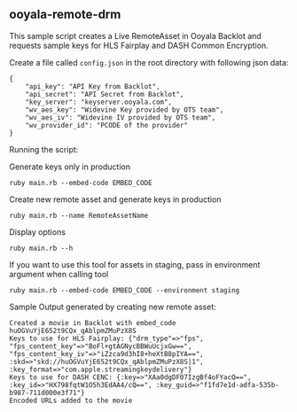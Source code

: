 ## ooyala-remote-drm

This sample script creates a Live RemoteAsset in Ooyala Backlot
and requests sample keys for HLS Fairplay and DASH Common Encryption.

Create a file called `config.json` in the root directory with following json data:

```
{
    "api_key": "API Key from Backlot",
    "api_secret": "API Secret from Backlot",
    "key_server": "keyserver.ooyala.com",
    "wv_aes_key": "Widevine Key provided by OTS team",
    "wv_aes_iv": "Widevine IV provided by OTS team",
    "wv_provider_id": "PCODE of the provider"
}
```

Running the script:

Generate keys only in production
```
ruby main.rb --embed-code EMBED_CODE
```

Create new remote asset and generate keys in production
```
ruby main.rb --name RemoteAssetName
```

Display options
```
ruby main.rb --h
```

If you want to use this tool for assets in staging, pass in environment argument when calling tool
```
ruby main.rb --embed-code EMBED_CODE --environment staging
```


Sample Output generated by creating new remote asset:

```
Created a movie in Backlot with embed_code huOGVuYjE652t9CQx_qAblpmZMuPzX8S
Keys to use for HLS Fairplay: {"drm_type"=>"fps", "fps_content_key"=>"BoFl+gtAGNycBBWuUcjxGw==", "fps_content_key_iv"=>"iZzca9d3hI8+heXtB8pIYA==", :skd=>"skd://huOGVuYjE652t9CQx_qAblpmZMuPzX8S|1", :key_format=>"com.apple.streamingkeydelivery"}
Keys to use for DASH CENC: {:key=>"XAa0dgDF07IzgBf4oFYacQ==", :key_id=>"HX798fqtW1O5h3EdAA4/cQ==", :key_guid=>"f1fd7e1d-adfa-535b-b987-711d000e3f71"}
Encoded URLs added to the movie
```